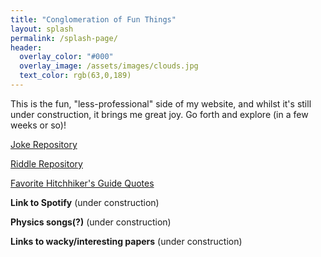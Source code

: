 ```yaml
---
title: "Conglomeration of Fun Things"
layout: splash
permalink: /splash-page/
header:
  overlay_color: "#000"
  overlay_image: /assets/images/clouds.jpg
  text_color: rgb(63,0,189)
---
```

This is the fun, \"less-professional\" side of my website, and whilst it's still under construction, it brings me great joy. Go forth and explore (in a few weeks or so)!

[Joke Repository](/jokes/)

[Riddle Repository](/riddles.md)

[Favorite Hitchhiker's Guide Quotes](/quotes.md)

**Link to Spotify** (under construction)

**Physics songs(?)** (under construction)

**Links to wacky/interesting papers** (under construction)
